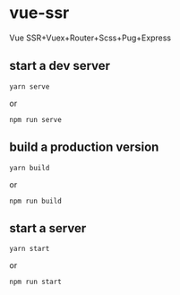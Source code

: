 # vue-ssr
Vue SSR+Vuex+Router+Scss+Pug+Express

## start a dev server
```
yarn serve
```
or
```
npm run serve
```

## build a production version
```
yarn build
```
or
```
npm run build
```

## start a server
```
yarn start
```
or
```
npm run start
```

